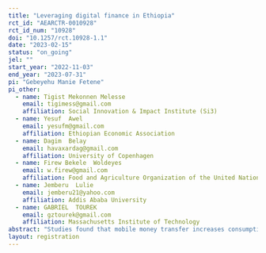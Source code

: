 ```yaml
---
title: "Leveraging digital finance in Ethiopia"
rct_id: "AEARCTR-0010928"
rct_id_num: "10928"
doi: "10.1257/rct.10928-1.1"
date: "2023-02-15"
status: "on_going"
jel: ""
start_year: "2022-11-03"
end_year: "2023-07-31"
pi: "Gebeyehu Manie Fetene"
pi_other:
  - name: Tigist Mekonnen Melesse
    email: tigimess@gmail.com
    affiliation: Social Innovation & Impact Institute (Si3)
  - name: Yesuf  Awel
    email: yesufm@gmail.com
    affiliation: Ethiopian Economic Association
  - name: Dagim  Belay
    email: havaxardag@gmail.com
    affiliation: University of Copenhagen
  - name: Firew Bekele  Woldeyes
    email: w.firew@gmail.com
    affiliation: Food and Agriculture Organization of the United Nations (FAO)
  - name: Jemberu  Lulie
    email: jemberu21@yahoo.com
    affiliation: Addis Ababa University
  - name: GABRIEL  TOUREK
    email: gztourek@gmail.com
    affiliation: Massachusetts Institute of Technology
abstract: "Studies found that mobile money transfer increases consumption and remittance by reducing time, transport, and transaction costs. Despite having enormous potential for unbanked and marginalized persons, mobile phone-based money and digital financing system remain low in developing countries. Using beneficiaries of the Ethiopian Safety Net program, largest in Africa, this study aims to test the efficiency of two interventions, i.e., Training and Financial Incentive, to promote uptake and use of mobile money and its intensive use and impacts for the poor and women. Identifying the relative efficacy of training and financial incentives for mobile money adoption is crucial for policy makers promoting financial inclusion of the poor in resource constrained settings of the developing world. Unlike most previous studies, this project does not take the uptake of mobile financial services for granted. In fact, adoption of MM remains the most challenging problem for financial inclusion among the poor. Results will also inform feasibility and identify modifications needed when designing follow-up large-scale RCT."
layout: registration
---
```


